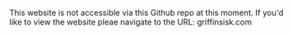 This website is not accessible via this Github repo at this moment. If you'd like to view the website pleae navigate to the URL: griffinsisk.com 
